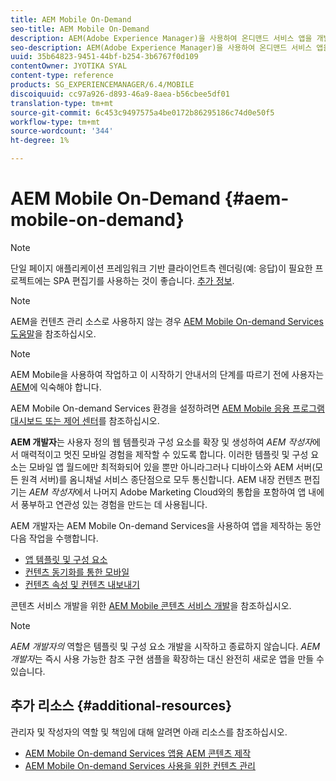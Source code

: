```yaml
---
title: AEM Mobile On-Demand
seo-title: AEM Mobile On-Demand
description: AEM(Adobe Experience Manager)을 사용하여 온디맨드 서비스 앱을 개발하는 시작점으로 이 페이지를 따르십시오. 이 페이지에서는 앱 개발자와 관련된 항목을 다룹니다.
seo-description: AEM(Adobe Experience Manager)을 사용하여 온디맨드 서비스 앱을 개발하는 시작점으로 이 페이지를 따르십시오. 이 페이지에서는 앱 개발자와 관련된 항목을 다룹니다.
uuid: 35b64823-9451-44bf-b254-3b6767f0d109
contentOwner: JYOTIKA SYAL
content-type: reference
products: SG_EXPERIENCEMANAGER/6.4/MOBILE
discoiquuid: cc97a926-d893-46a9-8aea-b56cbee5df01
translation-type: tm+mt
source-git-commit: 6c453c9497575a4be0172b86295186c74d0e50f5
workflow-type: tm+mt
source-wordcount: '344'
ht-degree: 1%

---
```



# AEM Mobile On-Demand {#aem-mobile-on-demand}

>[!NOTE]
>
>단일 페이지 애플리케이션 프레임워크 기반 클라이언트측 렌더링(예: 응답)이 필요한 프로젝트에는 SPA 편집기를 사용하는 것이 좋습니다. [추가 정보](/help/sites-developing/spa-overview.md).

>[!NOTE]
>
>AEM을 컨텐츠 관리 소스로 사용하지 않는 경우 [AEM Mobile On-demand Services 도움말](https://helpx.adobe.com/digital-publishing-solution/topics.html)을 참조하십시오.

>[!NOTE]
>
>AEM Mobile을 사용하여 작업하고 이 시작하기 안내서의 단계를 따르기 전에 사용자는 [AEM](/help/sites-deploying/deploy.md)에 익숙해야 합니다.
>
>AEM Mobile On-demand Services 환경을 설정하려면 [AEM Mobile 응용 프로그램 대시보드 또는 제어 센터](/help/mobile/mobile-apps-ondemand-application-dashboard.md)를 참조하십시오.

**AEM 개발자**&#x200B;는 사용자 정의 웹 템플릿과 구성 요소를 확장 및 생성하여 *AEM 작성자*&#x200B;에서 매력적이고 멋진 모바일 경험을 제작할 수 있도록 합니다. 이러한 템플릿 및 구성 요소는 모바일 앱 월드에만 최적화되어 있을 뿐만 아니라그러나 디바이스와 AEM 서버(모든 원격 서버)를 옴니채널 서비스 종단점으로 모두 통신합니다. AEM 내장 컨텐츠 편집기는 *AEM 작성자*&#x200B;에서 나머지 Adobe Marketing Cloud와의 통합을 포함하여 앱 내에서 풍부하고 연관성 있는 경험을 만드는 데 사용됩니다.

AEM 개발자는 AEM Mobile On-demand Services을 사용하여 앱을 제작하는 동안 다음 작업을 수행합니다.

* [앱 템플릿 및 구성 요소](/help/mobile/app-templates-and-components1.md)
* [컨텐츠 동기화를 통한 모바일](/help/mobile/mobile-ondemand-contentsync.md)
* [컨텐츠 속성 및 컨텐츠 내보내기](/help/mobile/on-demand-content-properties-exporting.md)

콘텐츠 서비스 개발을 위한 [AEM Mobile 콘텐츠 서비스 개발](/help/mobile/developing-content-services.md)을 참조하십시오.

>[!NOTE]
>
>*AEM 개발자의* 역할은 템플릿 및 구성 요소 개발을 시작하고 종료하지 않습니다. *AEM 개발자*&#x200B;는 즉시 사용 가능한 참조 구현 샘플을 확장하는 대신 완전히 새로운 앱을 만들 수 있습니다.

## 추가 리소스 {#additional-resources}

관리자 및 작성자의 역할 및 책임에 대해 알려면 아래 리소스를 참조하십시오.

* [AEM Mobile On-demand Services 앱용 AEM 콘텐츠 제작](/help/mobile/mobile-apps-ondemand.md)
* [AEM Mobile On-demand Services 사용을 위한 컨텐츠 관리](/help/mobile/aem-mobile.md)

